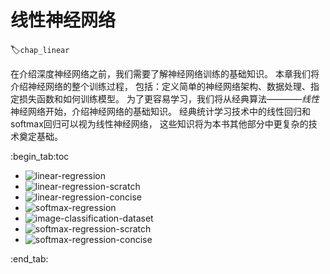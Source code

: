# 线性神经网络
:label:`chap_linear`

在介绍深度神经网络之前，我们需要了解神经网络训练的基础知识。
本章我们将介绍神经网络的整个训练过程，
包括：定义简单的神经网络架构、数据处理、指定损失函数和如何训练模型。
为了更容易学习，我们将从经典算法————*线性*神经网络开始，介绍神经网络的基础知识。
经典统计学习技术中的线性回归和softmax回归可以视为线性神经网络，
这些知识将为本书其他部分中更复杂的技术奠定基础。

:begin_tab:toc
 - <img src="chapter_linear-networks/linear-regression.ipynb" alt="linear-regression">
 - <img src="chapter_linear-networks/linear-regression-scratch.ipynb" alt="linear-regression-scratch">
 - <img src="chapter_linear-networks/linear-regression-concise.ipynb" alt="linear-regression-concise">
 - <img src="chapter_linear-networks/softmax-regression.ipynb" alt="softmax-regression">
 - <img src="chapter_linear-networks/image-classification-dataset.ipynb" alt="image-classification-dataset">
 - <img src="chapter_linear-networks/softmax-regression-scratch.ipynb" alt="softmax-regression-scratch">
 - <img src="chapter_linear-networks/softmax-regression-concise.ipynb" alt="softmax-regression-concise">
:end_tab:

